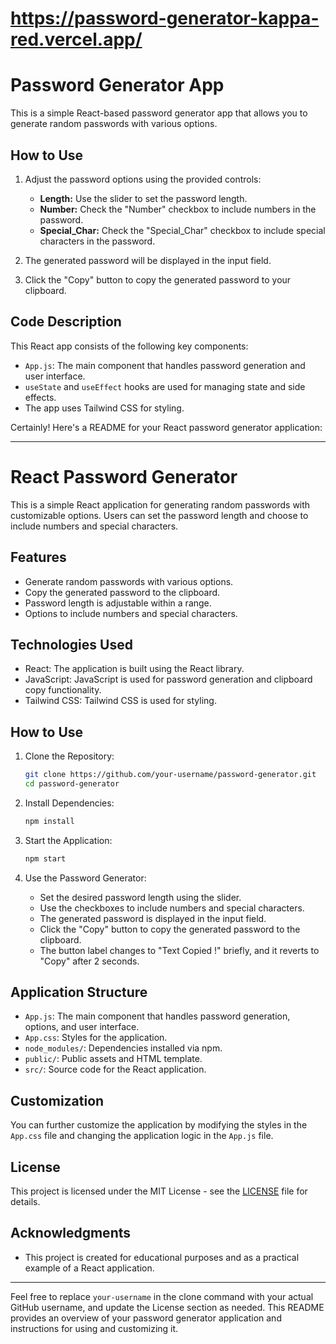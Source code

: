 # https://password-generator-kappa-red.vercel.app/

# Password Generator App

This is a simple React-based password generator app that allows you to generate random passwords with various options.

## How to Use

1. Adjust the password options using the provided controls:
   - **Length:** Use the slider to set the password length.
   - **Number:** Check the "Number" checkbox to include numbers in the password.
   - **Special_Char:** Check the "Special_Char" checkbox to include special characters in the password.

2. The generated password will be displayed in the input field.

3. Click the "Copy" button to copy the generated password to your clipboard.

## Code Description

This React app consists of the following key components:

- `App.js`: The main component that handles password generation and user interface.
- `useState` and `useEffect` hooks are used for managing state and side effects.
- The app uses Tailwind CSS for styling.

Certainly! Here's a README for your React password generator application:

---

# React Password Generator

This is a simple React application for generating random passwords with customizable options. Users can set the password length and choose to include numbers and special characters.

## Features

- Generate random passwords with various options.
- Copy the generated password to the clipboard.
- Password length is adjustable within a range.
- Options to include numbers and special characters.

## Technologies Used

- React: The application is built using the React library.
- JavaScript: JavaScript is used for password generation and clipboard copy functionality.
- Tailwind CSS: Tailwind CSS is used for styling.

## How to Use

1. Clone the Repository:
   ```bash
   git clone https://github.com/your-username/password-generator.git
   cd password-generator
   ```

2. Install Dependencies:
   ```bash
   npm install
   ```

3. Start the Application:
   ```bash
   npm start
   ```

4. Use the Password Generator:
   - Set the desired password length using the slider.
   - Use the checkboxes to include numbers and special characters.
   - The generated password is displayed in the input field.
   - Click the "Copy" button to copy the generated password to the clipboard.
   - The button label changes to "Text Copied !" briefly, and it reverts to "Copy" after 2 seconds.

## Application Structure

- `App.js`: The main component that handles password generation, options, and user interface.
- `App.css`: Styles for the application.
- `node_modules/`: Dependencies installed via npm.
- `public/`: Public assets and HTML template.
- `src/`: Source code for the React application.

## Customization

You can further customize the application by modifying the styles in the `App.css` file and changing the application logic in the `App.js` file.

## License

This project is licensed under the MIT License - see the [LICENSE](LICENSE) file for details.

## Acknowledgments

- This project is created for educational purposes and as a practical example of a React application.

---

Feel free to replace `your-username` in the clone command with your actual GitHub username, and update the License section as needed. This README provides an overview of your password generator application and instructions for using and customizing it.
